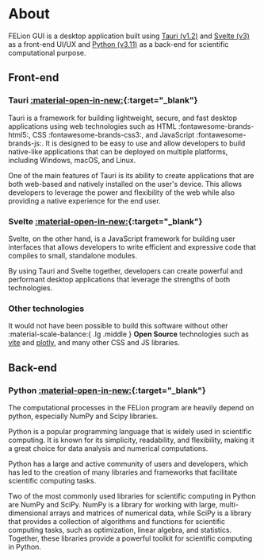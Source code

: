 # About

FELion GUI is a desktop application built using [Tauri (v1.2)](https://tauri.app) and [Svelte (v3)](https://svelte.dev) as a front-end UI/UX and [Python (v3.11)](https://python.org) as a back-end for scientific computational purpose.

## Front-end

### Tauri [:material-open-in-new:](https://tauri.app){:target="_blank"}

Tauri is a framework for building lightweight, secure, and fast desktop applications using web technologies such as HTML :fontawesome-brands-html5:, CSS :fontawesome-brands-css3:, and JavaScript :fontawesome-brands-js:. It is designed to be easy to use and allow developers to build native-like applications that can be deployed on multiple platforms, including Windows, macOS, and Linux.

One of the main features of Tauri is its ability to create applications that are both web-based and natively installed on the user's device. This allows developers to leverage the power and flexibility of the web while also providing a native experience for the end user.

### Svelte [:material-open-in-new:](https://svelte.dev){:target="_blank"}

Svelte, on the other hand, is a JavaScript framework for building user interfaces that allows developers to write efficient and expressive code that compiles to small, standalone modules.

By using Tauri and Svelte together, developers can create powerful and performant desktop applications that leverage the strengths of both technologies.

### Other technologies

It would not have been possible to build this software without other :material-scale-balance:{ .lg .middle } __Open Source__ technologies such as [vite](https://vitejs.dev/) and [plotly](https://plotly.com/javascript/), and many other CSS and JS libraries.

## Back-end

### Python [:material-open-in-new:](https://python.org){:target="_blank"}

The computational processes in the FELion program are heavily depend on python, especially NumPy and Scipy libraries.

Python is a popular programming language that is widely used in scientific computing. It is known for its simplicity, readability, and flexibility, making it a great choice for data analysis and numerical computations.

Python has a large and active community of users and developers, which has led to the creation of many libraries and frameworks that facilitate scientific computing tasks.

Two of the most commonly used libraries for scientific computing in Python are NumPy and SciPy. NumPy is a library for working with large, multi-dimensional arrays and matrices of numerical data, while SciPy is a library that provides a collection of algorithms and functions for scientific computing tasks, such as optimization, linear algebra, and statistics. Together, these libraries provide a powerful toolkit for scientific computing in Python.
